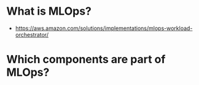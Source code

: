 # What is MLOps?
- https://aws.amazon.com/solutions/implementations/mlops-workload-orchestrator/
# Which components are part of MLOps?

